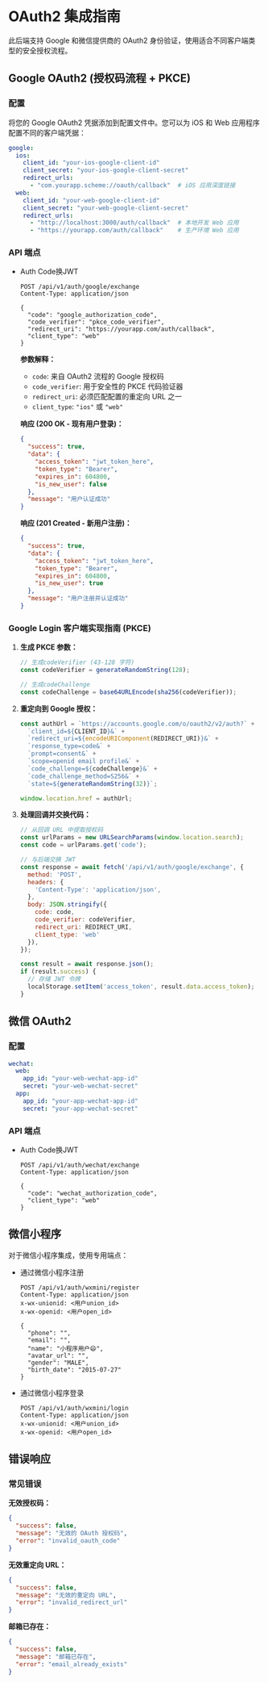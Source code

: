 # OAuth2 集成指南

此后端支持 Google 和微信提供商的 OAuth2 身份验证，使用适合不同客户端类型的安全授权流程。

## Google OAuth2 (授权码流程 + PKCE)

### 配置

将您的 Google OAuth2 凭据添加到配置文件中。您可以为 iOS 和 Web 应用程序配置不同的客户端凭据：

```yaml
google:
  ios:
    client_id: "your-ios-google-client-id"
    client_secret: "your-ios-google-client-secret"
    redirect_urls:
      - "com.yourapp.scheme://oauth/callback"  # iOS 应用深度链接
  web:
    client_id: "your-web-google-client-id"
    client_secret: "your-web-google-client-secret"
    redirect_urls:
      - "http://localhost:3000/auth/callback"  # 本地开发 Web 应用
      - "https://yourapp.com/auth/callback"    # 生产环境 Web 应用
```

### API 端点

- Auth Code换JWT
  ```
  POST /api/v1/auth/google/exchange
  Content-Type: application/json

  {
    "code": "google_authorization_code",
    "code_verifier": "pkce_code_verifier",
    "redirect_uri": "https://yourapp.com/auth/callback",
    "client_type": "web"
  }
  ```

  **参数解释：**
  - `code`: 来自 OAuth2 流程的 Google 授权码
  - `code_verifier`: 用于安全性的 PKCE 代码验证器
  - `redirect_uri`: 必须匹配配置的重定向 URL 之一
  - `client_type`: `"ios"` 或 `"web"`

  **响应 (200 OK - 现有用户登录)：**
  ```json
  {
    "success": true,
    "data": {
      "access_token": "jwt_token_here",
      "token_type": "Bearer",
      "expires_in": 604800,
      "is_new_user": false
    },
    "message": "用户认证成功"
  }
  ```

  **响应 (201 Created - 新用户注册)：**
  ```json
  {
    "success": true,
    "data": {
      "access_token": "jwt_token_here",
      "token_type": "Bearer",
      "expires_in": 604800,
      "is_new_user": true
    },
    "message": "用户注册并认证成功"
  }
  ```

### Google Login 客户端实现指南 (PKCE)

1. **生成 PKCE 参数：**
    ```javascript
    // 生成codeVerifier (43-128 字符)
    const codeVerifier = generateRandomString(128);

    // 生成codeChallenge
    const codeChallenge = base64URLEncode(sha256(codeVerifier));
    ```

2. **重定向到 Google 授权：**
    ```javascript
    const authUrl = `https://accounts.google.com/o/oauth2/v2/auth?` +
      `client_id=${CLIENT_ID}&` +
      `redirect_uri=${encodeURIComponent(REDIRECT_URI)}&` +
      `response_type=code&` +
      `prompt=consent&` +
      `scope=openid email profile&` +
      `code_challenge=${codeChallenge}&` +
      `code_challenge_method=S256&` +
      `state=${generateRandomString(32)}`;

    window.location.href = authUrl;
    ```

3. **处理回调并交换代码：**
    ```javascript
    // 从回调 URL 中提取授权码
    const urlParams = new URLSearchParams(window.location.search);
    const code = urlParams.get('code');

    // 与后端交换 JWT
    const response = await fetch('/api/v1/auth/google/exchange', {
      method: 'POST',
      headers: {
        'Content-Type': 'application/json',
      },
      body: JSON.stringify({
        code: code,
        code_verifier: codeVerifier,
        redirect_uri: REDIRECT_URI,
        client_type: 'web'
      }),
    });

    const result = await response.json();
    if (result.success) {
      // 存储 JWT 令牌
      localStorage.setItem('access_token', result.data.access_token);
    }
    ```

## 微信 OAuth2

### 配置

```yaml
wechat:
  web:
    app_id: "your-web-wechat-app-id"
    secret: "your-web-wechat-secret"
  app:
    app_id: "your-app-wechat-app-id"
    secret: "your-app-wechat-secret"
```

### API 端点

- Auth Code换JWT
  ```
  POST /api/v1/auth/wechat/exchange
  Content-Type: application/json

  {
    "code": "wechat_authorization_code",
    "client_type": "web"
  }
  ```

## 微信小程序

对于微信小程序集成，使用专用端点：

- 通过微信小程序注册
  ```
  POST /api/v1/auth/wxmini/register
  Content-Type: application/json
  x-wx-unionid: <用户union_id>
  x-wx-openid: <用户open_id>

  {
    "phone": "",
    "email": "",
    "name": "小程序用户😄",
    "avatar_url": "",
    "gender": "MALE",
    "birth_date": "2015-07-27"
  }
  ```

- 通过微信小程序登录
  ```
  POST /api/v1/auth/wxmini/login
  Content-Type: application/json
  x-wx-unionid: <用户union_id>
  x-wx-openid: <用户open_id>
  ```

## 错误响应

### 常见错误

**无效授权码：**
```json
{
  "success": false,
  "message": "无效的 OAuth 授权码",
  "error": "invalid_oauth_code"
}
```

**无效重定向 URL：**
```json
{
  "success": false,
  "message": "无效的重定向 URL",
  "error": "invalid_redirect_url"
}
```

**邮箱已存在：**
```json
{
  "success": false,
  "message": "邮箱已存在",
  "error": "email_already_exists"
}
```

